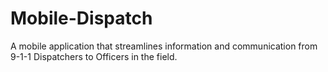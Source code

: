 # Mobile-Dispatch
A mobile application that streamlines information and communication from 9-1-1 Dispatchers to Officers in the field. 
